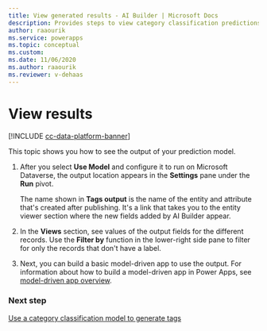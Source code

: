 ```yaml
---
title: View generated results - AI Builder | Microsoft Docs
description: Provides steps to view category classification predictions after you publish your model in AI Builder.
author: raaourik 
ms.service: powerapps
ms.topic: conceptual
ms.custom: 
ms.date: 11/06/2020
ms.author: raaourik
ms.reviewer: v-dehaas
---
```


# View results

[!INCLUDE [cc-data-platform-banner](includes/cc-data-platform-banner.md)]

This topic shows you how to see the output of your prediction model.

1. After you select **Use Model** and configure it to run on Microsoft Dataverse, the output location appears in the **Settings** pane under the **Run** pivot.

    The name shown in **Tags output** is the name of the entity and attribute that's created after publishing. It's a link that takes you to the entity viewer section where the new fields added by AI Builder appear.

2. In the **Views** section, see values of the output fields for the different records. Use the **Filter by** function in the lower-right side pane to filter for only the records that don't have a label.

3. Next, you can build a basic model-driven app to use the output. For information about how to build a model-driven app in Power Apps, see [model-driven app overview](/powerapps/maker/model-driven-apps/model-driven-app-overview).

### Next step

[Use a category classification model to generate tags](text-classification-model-use-tags.md)
